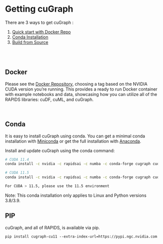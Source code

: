 
# Getting cuGraph

There are 3 ways to get cuGraph :
1. [Quick start with Docker Repo](#docker)
2. [Conda Installation](#conda)
3. [Build from Source](../SOURCEBUILD.md)

<br><br>

## Docker 
Please see the [Docker Repository](https://hub.docker.com/r/rapidsai/rapidsai/), choosing a tag based on the NVIDIA CUDA version you’re running. This provides a ready to run Docker container with example notebooks and data, showcasing how you can utilize all of the RAPIDS libraries: cuDF, cuML, and cuGraph.

<br>

## Conda 
It is easy to install cuGraph using conda. You can get a minimal conda installation with [Miniconda](https://conda.io/miniconda.html) or get the full installation with [Anaconda](https://www.anaconda.com/download).

Install and update cuGraph using the conda command:

```bash
# CUDA 11.4
conda install -c nvidia -c rapidsai -c numba -c conda-forge cugraph cudatoolkit=11.4

# CUDA 11.5
conda install -c nvidia -c rapidsai -c numba -c conda-forge cugraph cudatoolkit=11.5

For CUDA > 11.5, please use the 11.5 environment
```

Note: This conda installation only applies to Linux and Python versions 3.8/3.9.

## PIP
cuGraph, and all of RAPIDS, is available via pip.  

```
pip install cugraph-cu11 --extra-index-url=https://pypi.ngc.nvidia.com
```
